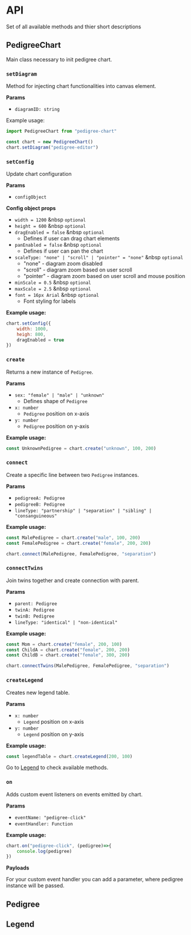 # API

Set of all available methods and thier short descriptions

## PedigreeChart
Main class necessary to init pedigree chart.
### `setDiagram`
Method for injecting chart functionalities into canvas element.

**Params**

- `diagramID: string`

Example usage:

```js
import PedigreeChart from "pedigree-chart"

const chart = new PedigreeChart()
chart.setDiagram("pedigree-editor")
```

### `setConfig`

Update chart configuration

**Params**

- `configObject`

**Config object props**
- `width = 1200` &nbsp `optional`
- `height = 600` &nbsp `optional`
- `dragEnabled = false` &nbsp `optional`
    - Defines if user can drag chart elements
- `panEnabled = false` &nbsp `optional`
    - Defines if user can pan the chart
- `scaleType: "none" | "scroll" | "pointer" = "none"` &nbsp `optional`
    - "none" - diagram zoom disabled
    - "scroll" - diagram zoom based on user scroll
    - "pointer" - diagram zoom based on user scroll and mouse position
- `minScale = 0.5` &nbsp `optional`
- `maxScale = 2.5` &nbsp `optional`
- `font = 16px Arial` &nbsp `optional`
    - Font styling for labels

**Example usage:**

```js
chart.setConfig({
    width: 1000,
    heigh: 800,
    dragEnabled = true
})
```

### `create`

Returns a new instance of `Pedigree`.

**Params**

- `sex: "female" | "male" | "unknown"`
    - Defines shape of `Pedigree`
- `x: number`
    - `Pedigree` position on x-axis
- `y: number`
    - `Pedigree` position on y-axis

**Example usage:**

```js
const UnknownPedigree = chart.create("unknown", 100, 200)
```

### `connect`

Create a specific line between two `Pedigree` instances.

**Params**

- `pedigreeA: Pedigree`
- `pedigreeB: Pedigree`
- `lineType: "partnership" | "separation" | "sibling" | "consanguineous"`

**Example usage:**

```js
const MalePedigree = chart.create("male", 100, 200)
const FemalePedigree = chart.create("female", 200, 200)

chart.connect(MalePedigree, FemalePedigree, "separation")
```

### `connectTwins`

Join twins together and create connection with parent.

**Params**

- `parent: Pedigree`
- `twinA: Pedigree`
- `twinB: Pedigree`
- `lineType: "identical" | "non-identical"`

**Example usage:**

```js
const Mom = chart.create("female", 200, 100)
const ChildA = chart.create("female", 200, 200)
const ChildB = chart.create("female", 300, 200)

chart.connectTwins(MalePedigree, FemalePedigree, "separation")
```

### `createLegend`

Creates new legend table.

**Params**

- `x: number`
    - `Legend` position on x-axis
- `y: number`
    - `Legend` position on y-axis

**Example usage:**

```js
const legendTable = chart.createLegend(200, 100)
```

Go to [Legend](https://docusaurus.io/) to check available methods.


### `on`

Adds custom event listeners on events emitted by chart.

**Params**

- `eventName: "pedigree-click"`
- `eventHandler: Function`

**Example usage:**

```js
chart.on("pedigree-click", (pedigree)=>{
    console.log(pedigree)
})
```

**Payloads**

For your custom event handler you can add a parameter, where pedigree instance will be passed.


## Pedigree



## Legend